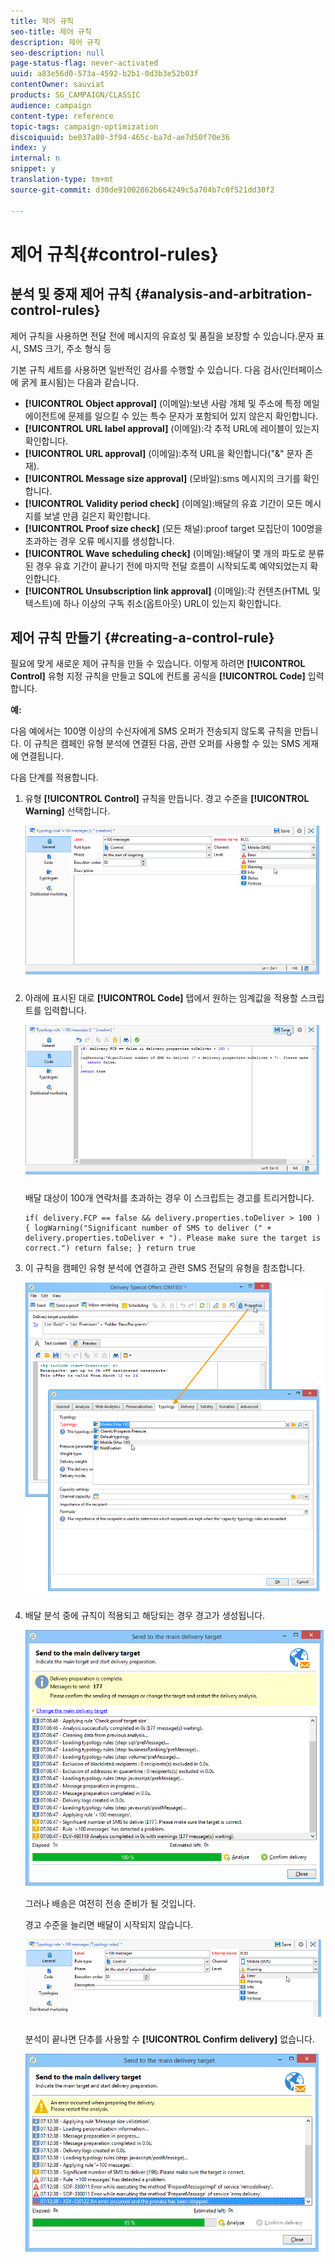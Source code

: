 ```yaml
---
title: 제어 규칙
seo-title: 제어 규칙
description: 제어 규칙
seo-description: null
page-status-flag: never-activated
uuid: a83e56d0-573a-4592-b2b1-0d3b3e52b03f
contentOwner: sauviat
products: SG_CAMPAIGN/CLASSIC
audience: campaign
content-type: reference
topic-tags: campaign-optimization
discoiquuid: be037a80-3f94-465c-ba7d-ae7d50f70e36
index: y
internal: n
snippet: y
translation-type: tm+mt
source-git-commit: d30de91002862b664249c5a704b7c0f521dd30f2

---
```



# 제어 규칙{#control-rules}

## 분석 및 중재 제어 규칙 {#analysis-and-arbitration-control-rules}

제어 규칙을 사용하면 전달 전에 메시지의 유효성 및 품질을 보장할 수 있습니다.문자 표시, SMS 크기, 주소 형식 등

기본 규칙 세트를 사용하면 일반적인 검사를 수행할 수 있습니다. 다음 검사(인터페이스에 굵게 표시됨)는 다음과 같습니다.

* **[!UICONTROL Object approval]** (이메일):보낸 사람 개체 및 주소에 특정 메일 에이전트에 문제를 일으킬 수 있는 특수 문자가 포함되어 있지 않은지 확인합니다.
* **[!UICONTROL URL label approval]** (이메일):각 추적 URL에 레이블이 있는지 확인합니다.
* **[!UICONTROL URL approval]** (이메일):추적 URL을 확인합니다(&quot;&amp;&quot; 문자 존재).
* **[!UICONTROL Message size approval]** (모바일):sms 메시지의 크기를 확인합니다.
* **[!UICONTROL Validity period check]** (이메일):배달의 유효 기간이 모든 메시지를 보낼 만큼 길은지 확인합니다.
* **[!UICONTROL Proof size check]** (모든 채널):proof target 모집단이 100명을 초과하는 경우 오류 메시지를 생성합니다.
* **[!UICONTROL Wave scheduling check]** (이메일):배달이 몇 개의 파도로 분류된 경우 유효 기간이 끝나기 전에 마지막 전달 흐름이 시작되도록 예약되었는지 확인합니다.
* **[!UICONTROL Unsubscription link approval]** (이메일):각 컨텐츠(HTML 및 텍스트)에 하나 이상의 구독 취소(옵트아웃) URL이 있는지 확인합니다.

## 제어 규칙 만들기 {#creating-a-control-rule}

필요에 맞게 새로운 제어 규칙을 만들 수 있습니다. 이렇게 하려면 **[!UICONTROL Control]** 유형 지정 규칙을 만들고 SQL에 컨트롤 공식을 **[!UICONTROL Code]** 입력합니다.

**예:**

다음 예에서는 100명 이상의 수신자에게 SMS 오퍼가 전송되지 않도록 규칙을 만듭니다. 이 규칙은 캠페인 유형 분석에 연결된 다음, 관련 오퍼를 사용할 수 있는 SMS 게재에 연결됩니다.

다음 단계를 적용합니다.

1. 유형 **[!UICONTROL Control]** 규칙을 만듭니다. 경고 수준을 **[!UICONTROL Warning]** 선택합니다.

   ![](assets/campaign_opt_create_control_01.png)

1. 아래에 표시된 대로 **[!UICONTROL Code]** 탭에서 원하는 임계값을 적용할 스크립트를 입력합니다.

   ![](assets/campaign_opt_create_control_02.png)

   배달 대상이 100개 연락처를 초과하는 경우 이 스크립트는 경고를 트리거합니다.

   ```
   if( delivery.FCP == false && delivery.properties.toDeliver > 100 ) { logWarning("Significant number of SMS to deliver (" + delivery.properties.toDeliver + "). Please make sure the target is correct.") return false; } return true
   ```

1. 이 규칙을 캠페인 유형 분석에 연결하고 관련 SMS 전달의 유형을 참조합니다.

   ![](assets/campaign_opt_create_control_03.png)

1. 배달 분석 중에 규칙이 적용되고 해당되는 경우 경고가 생성됩니다.

   ![](assets/campaign_opt_create_control_04.png)

   그러나 배송은 여전히 전송 준비가 될 것입니다.

   경고 수준을 늘리면 배달이 시작되지 않습니다.

   ![](assets/campaign_opt_create_control_05.png)

   분석이 끝나면 단추를 사용할 수 **[!UICONTROL Confirm delivery]** 없습니다.

   ![](assets/campaign_opt_create_control_06.png)

